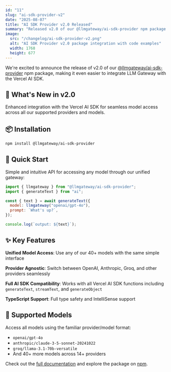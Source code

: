 ```yaml
---
id: "11"
slug: "ai-sdk-provider-v2"
date: "2025-08-07"
title: "AI SDK Provider v2.0 Released"
summary: "Released v2.0 of our @llmgateway/ai-sdk-provider npm package with improved Vercel AI SDK integration and simplified model access."
image:
  src: "/changelog/ai-sdk-provider-v2.png"
  alt: "AI SDK Provider v2.0 package integration with code examples"
  width: 1768
  height: 677
---
```


We're excited to announce the release of v2.0 of our [@llmgateway/ai-sdk-provider](https://www.npmjs.com/package/@llmgateway/ai-sdk-provider) npm package, making it even easier to integrate LLM Gateway with the Vercel AI SDK.

## 🚀 What's New in v2.0

Enhanced integration with the Vercel AI SDK for seamless model access across all our supported providers and models.

## 📦 Installation

```bash
npm install @llmgateway/ai-sdk-provider
```

## 🔧 Quick Start

Simple and intuitive API for accessing any model through our unified gateway:

```javascript
import { llmgateway } from "@llmgateway/ai-sdk-provider";
import { generateText } from "ai";

const { text } = await generateText({
  model: llmgateway("openai/gpt-4o"),
  prompt: `What's up?`,
});

console.log(`output: ${text}`);
```

## ✨ Key Features

**Unified Model Access**: Use any of our 40+ models with the same simple interface

**Provider Agnostic**: Switch between OpenAI, Anthropic, Groq, and other providers seamlessly

**Full AI SDK Compatibility**: Works with all Vercel AI SDK functions including `generateText`, `streamText`, and `generateObject`

**TypeScript Support**: Full type safety and IntelliSense support

## 🎯 Supported Models

Access all models using the familiar provider/model format:

- `openai/gpt-4o`
- `anthropic/claude-3-5-sonnet-20241022`
- `groq/llama-3.1-70b-versatile`
- And 40+ more models across 14+ providers

Check out the [full documentation](https://docs.llmgateway.io/quick-start#3--sdk-integrations) and explore the package on [npm](https://www.npmjs.com/package/@llmgateway/ai-sdk-provider?utm_source=llmgateway.io).
